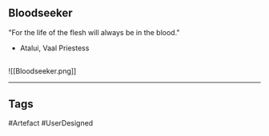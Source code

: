 ## Bloodseeker
"For the life of the flesh will always be in the blood."
- Atalui, Vaal Priestess
## 
![[Bloodseeker.png]]

---
## Tags
#Artefact
#UserDesigned 